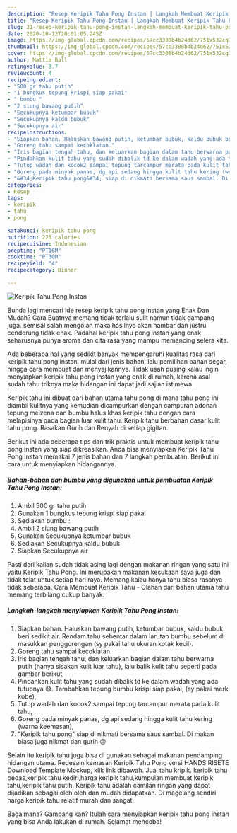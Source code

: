 ```yaml
---
description: "Resep Keripik Tahu Pong Instan | Langkah Membuat Keripik Tahu Pong Instan Yang Bikin Ngiler"
title: "Resep Keripik Tahu Pong Instan | Langkah Membuat Keripik Tahu Pong Instan Yang Bikin Ngiler"
slug: 21-resep-keripik-tahu-pong-instan-langkah-membuat-keripik-tahu-pong-instan-yang-bikin-ngiler
date: 2020-10-12T20:01:05.245Z
image: https://img-global.cpcdn.com/recipes/57cc3308b4b24d62/751x532cq70/keripik-tahu-pong-instan-foto-resep-utama.jpg
thumbnail: https://img-global.cpcdn.com/recipes/57cc3308b4b24d62/751x532cq70/keripik-tahu-pong-instan-foto-resep-utama.jpg
cover: https://img-global.cpcdn.com/recipes/57cc3308b4b24d62/751x532cq70/keripik-tahu-pong-instan-foto-resep-utama.jpg
author: Mattie Ball
ratingvalue: 3.7
reviewcount: 4
recipeingredient:
- "500 gr tahu putih"
- "1 bungkus tepung krispi siap pakai"
- " bumbu "
- "2 siung bawang putih"
- "Secukupnya ketumbar bubuk"
- "Secukupnya kaldu bubuk"
- "Secukupnya air"
recipeinstructions:
- "Siapkan bahan. Haluskan bawang putih, ketumbar bubuk, kaldu bubuk beri sedikit air. Rendam tahu sebentar dalam larutan bumbu sebelum di masukkan penggorengan (sy pakai tahu ukuran kotak kecil)."
- "Goreng tahu sampai kecoklatan."
- "Iris bagian tengah tahu, dan keluarkan bagian dalam tahu berwarna putih (hanya sisakan kulit luar tahu), lalu balik kulit tahu seperti pada gambar berikut,"
- "Pindahkan kulit tahu yang sudah dibalik td ke dalam wadah yang ada tutupnya 😅. Tambahkan tepung bumbu krispi siap pakai, (sy pakai merk kobe),"
- "Tutup wadah dan kocok2 sampai tepung tarcampur merata pada kulit tahu,"
- "Goreng pada minyak panas, dg api sedang hingga kulit tahu kering (warna keemasan),"
- "&#34;Keripik tahu pong&#34; siap di nikmati bersama saus sambal. Di makan biasa juga nikmat dan gurih 😚"
categories:
- Resep
tags:
- keripik
- tahu
- pong

katakunci: keripik tahu pong 
nutrition: 225 calories
recipecuisine: Indonesian
preptime: "PT16M"
cooktime: "PT30M"
recipeyield: "4"
recipecategory: Dinner

---
```



![Keripik Tahu Pong Instan](https://img-global.cpcdn.com/recipes/57cc3308b4b24d62/751x532cq70/keripik-tahu-pong-instan-foto-resep-utama.jpg)

Bunda lagi mencari ide resep keripik tahu pong instan yang Enak Dan Mudah? Cara Buatnya memang tidak terlalu sulit namun tidak gampang juga. semisal salah mengolah maka hasilnya akan hambar dan justru cenderung tidak enak. Padahal keripik tahu pong instan yang enak seharusnya punya aroma dan cita rasa yang mampu memancing selera kita.

Ada beberapa hal yang sedikit banyak mempengaruhi kualitas rasa dari keripik tahu pong instan, mulai dari jenis bahan, lalu pemilihan bahan segar, hingga cara membuat dan menyajikannya. Tidak usah pusing kalau ingin menyiapkan keripik tahu pong instan yang enak di rumah, karena asal sudah tahu triknya maka hidangan ini dapat jadi sajian istimewa.

Keripik tahu ini dibuat dari bahan utama tahu pong di mana tahu pong ini diambil kulitnya yang kemudian dicampurkan dengan campuran adonan tepung meizena dan bumbu halus khas keripik tahu dengan cara melapisinya pada bagian luar kulit tahu. Keripik tahu berbahan dasar kulit tahu pong. Rasakan Gurih dan Renyah di setiap gigitan.


Berikut ini ada beberapa tips dan trik praktis untuk membuat keripik tahu pong instan yang siap dikreasikan. Anda bisa menyiapkan Keripik Tahu Pong Instan memakai 7 jenis bahan dan 7 langkah pembuatan. Berikut ini cara untuk menyiapkan hidangannya.

<!--inarticleads1-->

##### Bahan-bahan dan bumbu yang digunakan untuk pembuatan Keripik Tahu Pong Instan:

1. Ambil 500 gr tahu putih
1. Gunakan 1 bungkus tepung krispi siap pakai
1. Sediakan  bumbu :
1. Ambil 2 siung bawang putih
1. Gunakan Secukupnya ketumbar bubuk
1. Sediakan Secukupnya kaldu bubuk
1. Siapkan Secukupnya air


Pasti dari kalian sudah tidak asing lagi dengan makanan ringan yang satu ini yaitu Keripik Tahu Pong. Ini merupakan makanan kesukaan saya juga dan tidak telat untuk setiap hari raya. Memang kalau hanya tahu biasa rasanya tidak seberapa. Cara Membuat Keripik Tahu - Olahan dari bahan utama tahu memang terbilang cukup banyak. 

<!--inarticleads2-->

##### Langkah-langkah menyiapkan Keripik Tahu Pong Instan:

1. Siapkan bahan. Haluskan bawang putih, ketumbar bubuk, kaldu bubuk beri sedikit air. Rendam tahu sebentar dalam larutan bumbu sebelum di masukkan penggorengan (sy pakai tahu ukuran kotak kecil).
1. Goreng tahu sampai kecoklatan.
1. Iris bagian tengah tahu, dan keluarkan bagian dalam tahu berwarna putih (hanya sisakan kulit luar tahu), lalu balik kulit tahu seperti pada gambar berikut,
1. Pindahkan kulit tahu yang sudah dibalik td ke dalam wadah yang ada tutupnya 😅. Tambahkan tepung bumbu krispi siap pakai, (sy pakai merk kobe),
1. Tutup wadah dan kocok2 sampai tepung tarcampur merata pada kulit tahu,
1. Goreng pada minyak panas, dg api sedang hingga kulit tahu kering (warna keemasan),
1. &#34;Keripik tahu pong&#34; siap di nikmati bersama saus sambal. Di makan biasa juga nikmat dan gurih 😚


Selain itu keripik tahu juga bisa di gunakan sebagai makanan pendamping hidangan utama. Redesain kemasan Keripik Tahu Pong versi HANDS RISETE Download Template Mockup, klik link dibawah. Jual tahu kripik. keripik tahu pedas,keripik tahu kediri,harga keripik tahu,kumpulan membuat keripik tahu,keripik tahu putih. Keripik tahu adalah camilan ringan yang dapat dijadikan sebagai oleh oleh dan mudah didapatkan. Di magelang sendiri harga keripik tahu relatif murah dan sangat. 

Bagaimana? Gampang kan? Itulah cara menyiapkan keripik tahu pong instan yang bisa Anda lakukan di rumah. Selamat mencoba!
